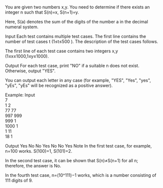 You are given two numbers x,y. You need to determine if there exists an integer n such that S(n)=x, S(n+1)=y.

Here, S(a) denotes the sum of the digits of the number a in the decimal numeral system.

Input Each test contains multiple test cases. The first line contains the number of test cases t  (1≤t≤500 ). The description of the test cases follows.

The first line of each test case contains two integers x,y (1≤x≤1000,1≤y≤1000).

Output
For each test case, print "NO" if a suitable n does not exist. Otherwise, output "YES".

You can output each letter in any case (for example, "YES", "Yes", "yes", "yEs", "yEs" will be recognized as a positive answer).

Example:
Input<br>
7 <br>
1 2 <br>
77 77 <br>
997 999 <br>
999 1 <br>
1000 1 <br>
1 11 <br>
18 1 <br>

Output
Yes
No
No
Yes
No
No
Yes
Note
In the first test case, for example, n=100 works. S(100)=1, S(101)=2.

In the second test case, it can be shown that S(n)≠S(n+1) for all n; therefore, the answer is No.

In the fourth test case, n=(10^111)−1 works, which is a number consisting of 111 digits of 9.